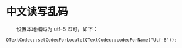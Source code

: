 # 中文读写乱码

&emsp;&emsp;设置本地编码为 utf-8 即可，如下：

```
QTextCodec::setCodecForLocale(QTextCodec::codecForName("Utf-8"));
```
